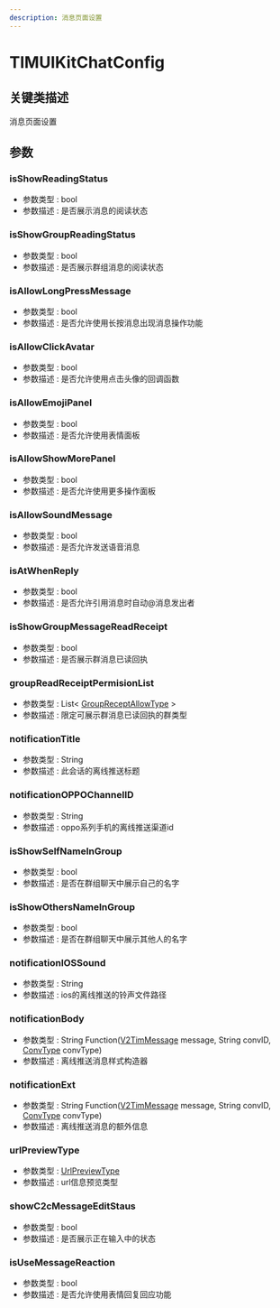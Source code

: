 ```yaml
---
description: 消息页面设置
---
```


# TIMUIKitChatConfig

## 关键类描述

消息页面设置

## 参数

### isShowReadingStatus

* 参数类型 : bool
* 参数描述 : 是否展示消息的阅读状态

### isShowGroupReadingStatus

* 参数类型 : bool
* 参数描述 : 是否展示群组消息的阅读状态

### isAllowLongPressMessage

* 参数类型 : bool
* 参数描述 : 是否允许使用长按消息出现消息操作功能

### isAllowClickAvatar

* 参数类型 : bool
* 参数描述 : 是否允许使用点击头像的回调函数

### isAllowEmojiPanel

* 参数类型 : bool
* 参数描述 : 是否允许使用表情面板

### isAllowShowMorePanel

* 参数类型 : bool
* 参数描述 : 是否允许使用更多操作面板

### isAllowSoundMessage

* 参数类型 : bool
* 参数描述 : 是否允许发送语音消息

### isAtWhenReply

* 参数类型 : bool
* 参数描述 : 是否允许引用消息时自动@消息发出者

### isShowGroupMessageReadReceipt

* 参数类型 : bool
* 参数描述 : 是否展示群消息已读回执

### groupReadReceiptPermisionList

* 参数类型 : List< [GroupReceptAllowType](GroupReceptAllowType.md) >
* 参数描述 : 限定可展示群消息已读回执的群类型

### notificationTitle

* 参数类型 : String
* 参数描述 : 此会话的离线推送标题

### notificationOPPOChannelID

* 参数类型 : String
* 参数描述 : oppo系列手机的离线推送渠道id

### isShowSelfNameInGroup

* 参数类型 : bool
* 参数描述 : 是否在群组聊天中展示自己的名字

### isShowOthersNameInGroup

* 参数类型 : bool
* 参数描述 : 是否在群组聊天中展示其他人的名字

### notificationIOSSound

* 参数类型 : String
* 参数描述 : ios的离线推送的铃声文件路径

### notificationBody

* 参数类型 : String Function([V2TimMessage](../../api/keyClass/message/v2timmessage.md) message, String convID, [ConvType](ConvType.md) convType)
* 参数描述 : 离线推送消息样式构造器

### notificationExt

* 参数类型 : String Function([V2TimMessage](../../api/keyClass/message/v2timmessage.md) message, String convID, [ConvType](ConvType.md) convType)
* 参数描述 : 离线推送消息的额外信息

### urlPreviewType

* 参数类型 : [UrlPreviewType](UrlPreviewType.md)
* 参数描述 : url信息预览类型

### showC2cMessageEditStaus

* 参数类型 : bool
* 参数描述 : 是否展示正在输入中的状态

### isUseMessageReaction

* 参数类型 : bool
* 参数描述 : 是否允许使用表情回复回应功能

